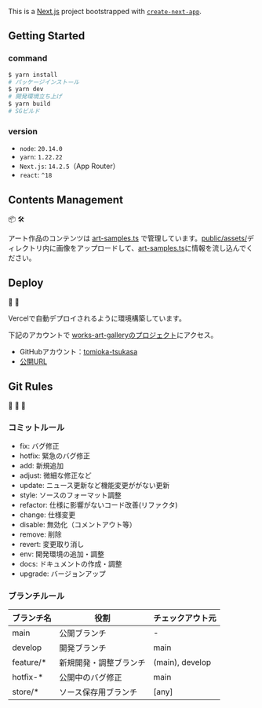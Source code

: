 This is a [Next.js](https://nextjs.org) project bootstrapped with [`create-next-app`](https://nextjs.org/docs/app/api-reference/cli/create-next-app).

## Getting Started

### command

```bash
$ yarn install
# パッケージインストール
$ yarn dev
# 開発環境立ち上げ
$ yarn build
# SGビルド
```

### version

* `node`: `20.14.0`
* `yarn`: `1.22.22`
* `Next.js`: `14.2.5`（App Router）
* `react`: `^18`

## Contents Management

📦 🛠

アート作品のコンテンツは [art-samples.ts](./src/data/art-samples.ts) で管理しています。[public/assets/](./public/assets/)ディレクトリ内に画像をアップロードして、[art-samples.ts](./src/data/art-samples.ts)に情報を流し込んでください。

## Deploy

🚚 💨

Vercelで自動デプロイされるように環境構築しています。

下記のアカウントで [works-art-galleryのプロジェクト](https://vercel.com/tomioka-tsukasas-projects/works-art-gallery)にアクセス。

* GitHubアカウント：[tomioka-tsukasa](https://github.com/tomioka-tsukasa/works-art-gallery)
* [公開URL](https://works-art-gallery-r9y1.vercel.app/)

## Git Rules

🌿 🌿 🌿 

### コミットルール

* fix: バグ修正
* hotfix: 緊急のバグ修正
* add: 新規追加
* adjust: 微細な修正など
* update: ニュース更新など機能変更ががない更新
* style: ソースのフォーマット調整
* refactor: 仕様に影響がないコード改善(リファクタ)
* change: 仕様変更
* disable: 無効化（コメントアウト等）
* remove: 削除
* revert: 変更取り消し
* env: 開発環境の追加・調整
* docs: ドキュメントの作成・調整
* upgrade: バージョンアップ

### ブランチルール

| ブランチ名 | 役割 | チェックアウト元 |
| --- |  --- |  --- | 
| main | 公開ブランチ | - |
| develop | 開発ブランチ | main |
| feature/* | 新規開発・調整ブランチ | (main), develop |
| hotfix-* | 公開中のバグ修正 | main
| store/* | ソース保存用ブランチ | [any] |
